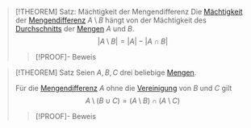 > [!THEOREM] Satz: Mächtigkeit der Mengendifferenz
> Die [Mächtigkeit](../Mächtigkeit%20(Kardinalität).md) der [Mengendifferenz](Mengendifferenz.md) $A\setminus B$ hängt von der Mächtigkeit des [Durchschnitts](Durchschnitt.md) der [Mengen](../Menge.md) $A$ und $B$.
> $$|A\setminus B| = |A|-|A \cap B|$$
> > [!PROOF]- Beweis

> [!THEOREM] Satz
> Seien $A,B,C$ drei beliebige [Mengen](../Menge.md).
> 
> Für die [Mengendifferenz](Mengendifferenz.md) $A$ ohne die [Vereinigung](Vereinigung.md) von $B$ und $C$ gilt
> $$A\setminus(B\cup C) = (A\setminus B)\cap (A\setminus C)$$
> > [!PROOF]- Beweis